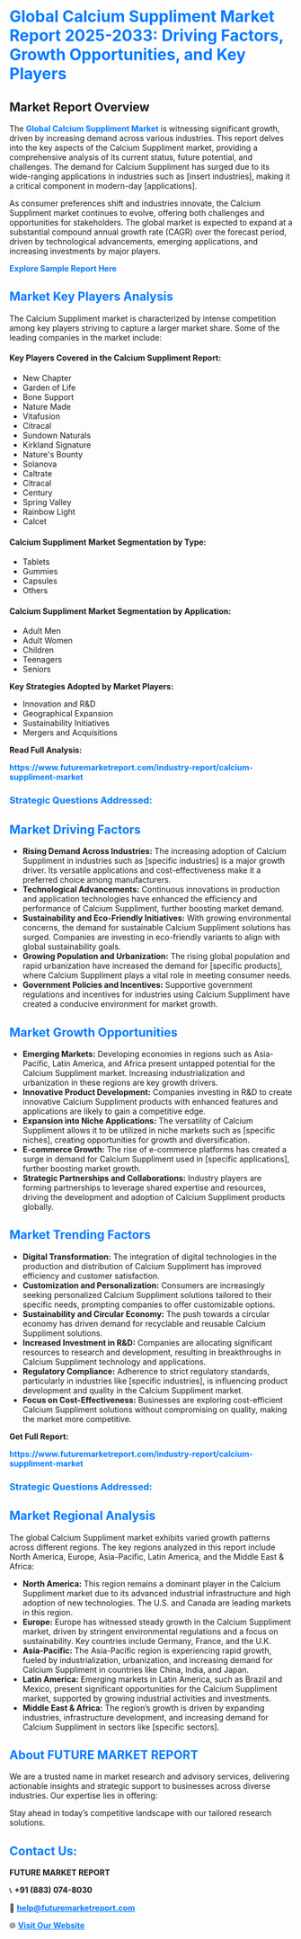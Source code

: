 <h1 style="color: #007BFF;">Global Calcium Suppliment Market Report 2025-2033: Driving Factors, Growth Opportunities, and Key Players</h1>

<section id="overview">
<h2>Market Report Overview</h2>
<p>The <a href="https://www.futuremarketreport.com/industry-report/calcium-suppliment-market" style="color: #007BFF; text-decoration: none;"><strong>Global Calcium Suppliment Market</strong></a> is witnessing significant growth, driven by increasing demand across various industries. This report delves into the key aspects of the Calcium Suppliment market, providing a comprehensive analysis of its current status, future potential, and challenges. The demand for Calcium Suppliment has surged due to its wide-ranging applications in industries such as [insert industries], making it a critical component in modern-day [applications].</p>
<p>As consumer preferences shift and industries innovate, the Calcium Suppliment market continues to evolve, offering both challenges and opportunities for stakeholders. The global market is expected to expand at a substantial compound annual growth rate (CAGR) over the forecast period, driven by technological advancements, emerging applications, and increasing investments by major players.</p>
</section>

<section id="overview">
<p><a href="https://www.futuremarketreport.com/request-sample/reportId=103558" style="color: #007BFF; text-decoration: none;"><strong>Explore Sample Report Here</strong></a></p>
</section>

<section id="key-players">
<h2 style="color: #007BFF;">Market Key Players Analysis</h2>
<p>The Calcium Suppliment market is characterized by intense competition among key players striving to capture a larger market share. Some of the leading companies in the market include:</p>
<h4>Key Players Covered in the Calcium Suppliment Report:</h4>
<ul><li>New Chapter</li><li>Garden of Life</li><li>Bone Support</li><li>Nature Made</li><li>Vitafusion</li><li>Citracal</li><li>Sundown Naturals</li><li>Kirkland Signature</li><li>Nature&#039;s Bounty</li><li>Solanova</li><li>Caltrate</li><li>Citracal</li><li>Century</li><li>Spring Valley</li><li>Rainbow Light</li><li>Calcet</li></ul>
<h4>Calcium Suppliment Market Segmentation by Type:</h4>
<ul><li>Tablets</li><li>Gummies</li><li>Capsules</li><li>Others</li></ul>

<h4>Calcium Suppliment Market Segmentation by Application:</h4>
<ul><li>Adult Men</li><li>Adult Women</li><li>Children</li><li>Teenagers</li><li>Seniors</li></ul>
<p><strong>Key Strategies Adopted by Market Players:</strong></p>
<ul>
<li>Innovation and R&D</li>
<li>Geographical Expansion</li>
<li>Sustainability Initiatives</li>
<li>Mergers and Acquisitions</li>
</ul>
</section>

<section>
<p><strong>Read Full Analysis: </strong></p><a href="https://www.futuremarketreport.com/industry-report/calcium-suppliment-market" style="color: #007BFF; text-decoration: none;"><strong>https://www.futuremarketreport.com/industry-report/calcium-suppliment-market</strong></a>
<h3 style="color: #007BFF;">Strategic Questions Addressed:</h3>
</section>

<section id="driving-factors">
<h2 style="color: #007BFF;">Market Driving Factors</h2>
<ul>
<li><strong>Rising Demand Across Industries:</strong> The increasing adoption of Calcium Suppliment in industries such as [specific industries] is a major growth driver. Its versatile applications and cost-effectiveness make it a preferred choice among manufacturers.</li>
<li><strong>Technological Advancements:</strong> Continuous innovations in production and application technologies have enhanced the efficiency and performance of Calcium Suppliment, further boosting market demand.</li>
<li><strong>Sustainability and Eco-Friendly Initiatives:</strong> With growing environmental concerns, the demand for sustainable Calcium Suppliment solutions has surged. Companies are investing in eco-friendly variants to align with global sustainability goals.</li>
<li><strong>Growing Population and Urbanization:</strong> The rising global population and rapid urbanization have increased the demand for [specific products], where Calcium Suppliment plays a vital role in meeting consumer needs.</li>
<li><strong>Government Policies and Incentives:</strong> Supportive government regulations and incentives for industries using Calcium Suppliment have created a conducive environment for market growth.</li>
</ul>
</section>

<section id="growth-opportunities">
<h2 style="color: #007BFF;">Market Growth Opportunities</h2>
<ul>
<li><strong>Emerging Markets:</strong> Developing economies in regions such as Asia-Pacific, Latin America, and Africa present untapped potential for the Calcium Suppliment market. Increasing industrialization and urbanization in these regions are key growth drivers.</li>
<li><strong>Innovative Product Development:</strong> Companies investing in R&D to create innovative Calcium Suppliment products with enhanced features and applications are likely to gain a competitive edge.</li>
<li><strong>Expansion into Niche Applications:</strong> The versatility of Calcium Suppliment allows it to be utilized in niche markets such as [specific niches], creating opportunities for growth and diversification.</li>
<li><strong>E-commerce Growth:</strong> The rise of e-commerce platforms has created a surge in demand for Calcium Suppliment used in [specific applications], further boosting market growth.</li>
<li><strong>Strategic Partnerships and Collaborations:</strong> Industry players are forming partnerships to leverage shared expertise and resources, driving the development and adoption of Calcium Suppliment products globally.</li>
</ul>
</section>

<section id="trending-factors">
<h2 style="color: #007BFF;">Market Trending Factors</h2>
<ul>
<li><strong>Digital Transformation:</strong> The integration of digital technologies in the production and distribution of Calcium Suppliment has improved efficiency and customer satisfaction.</li>
<li><strong>Customization and Personalization:</strong> Consumers are increasingly seeking personalized Calcium Suppliment solutions tailored to their specific needs, prompting companies to offer customizable options.</li>
<li><strong>Sustainability and Circular Economy:</strong> The push towards a circular economy has driven demand for recyclable and reusable Calcium Suppliment solutions.</li>
<li><strong>Increased Investment in R&D:</strong> Companies are allocating significant resources to research and development, resulting in breakthroughs in Calcium Suppliment technology and applications.</li>
<li><strong>Regulatory Compliance:</strong> Adherence to strict regulatory standards, particularly in industries like [specific industries], is influencing product development and quality in the Calcium Suppliment market.</li>
<li><strong>Focus on Cost-Effectiveness:</strong> Businesses are exploring cost-efficient Calcium Suppliment solutions without compromising on quality, making the market more competitive.</li>
</ul>
</section>

<section>
<p><strong>Get Full Report: </strong></p><a href="https://www.futuremarketreport.com/industry-report/calcium-suppliment-market" style="color: #007BFF; text-decoration: none;"><strong>https://www.futuremarketreport.com/industry-report/calcium-suppliment-market</strong></a>
<h3 style="color: #007BFF;">Strategic Questions Addressed:</h3>
</section>


<section id="regional-analysis">
<h2 style="color: #007BFF;">Market Regional Analysis</h2>
<p>The global Calcium Suppliment market exhibits varied growth patterns across different regions. The key regions analyzed in this report include North America, Europe, Asia-Pacific, Latin America, and the Middle East & Africa:</p>
<ul>
<li><strong>North America:</strong> This region remains a dominant player in the Calcium Suppliment market due to its advanced industrial infrastructure and high adoption of new technologies. The U.S. and Canada are leading markets in this region.</li>
<li><strong>Europe:</strong> Europe has witnessed steady growth in the Calcium Suppliment market, driven by stringent environmental regulations and a focus on sustainability. Key countries include Germany, France, and the U.K.</li>
<li><strong>Asia-Pacific:</strong> The Asia-Pacific region is experiencing rapid growth, fueled by industrialization, urbanization, and increasing demand for Calcium Suppliment in countries like China, India, and Japan.</li>
<li><strong>Latin America:</strong> Emerging markets in Latin America, such as Brazil and Mexico, present significant opportunities for the Calcium Suppliment market, supported by growing industrial activities and investments.</li>
<li><strong>Middle East & Africa:</strong> The region’s growth is driven by expanding industries, infrastructure development, and increasing demand for Calcium Suppliment in sectors like [specific sectors].</li>
</ul>
</section>

<footer>
<h2 style="color: #007BFF;">About FUTURE MARKET REPORT</h2>
<p>We are a trusted name in market research and advisory services, delivering actionable insights and strategic support to businesses across diverse industries. Our expertise lies in offering:</p>

<p>Stay ahead in today’s competitive landscape with our tailored research solutions.</p>

<h2 style="color: #007BFF;">Contact Us:</h2>
<p><strong>FUTURE MARKET REPORT</strong></p>
<p>📞 <strong>+91 (883) 074-8030</strong></p>
<p>📧 <strong><a href="mailto:help@futuremarketreport.com" style="color: #007BFF;">help@futuremarketreport.com</a></strong></p>
<p>🌐 <strong><a href="https://www.futuremarketreport.com/" style="color: #007BFF;">Visit Our Website</a></strong></p>
</footer>